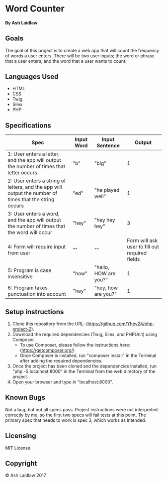 # Word Counter
#### By Ash Laidlaw

## Goals

The goal of this project is to create a web app that will count the frequency of words a user enters. There will be two user inputs; the word or phrase that a user enters, and the word that a user wants to count.

## Languages Used

* HTML
* CSS
* Twig
* Silex
* PHP

## Specifications

| Spec | Input Word | Input Sentence | Output |
| ----- | ----- | ----- | ----- |
| 1: User enters a letter, and the app will output the number of times that letter occurs | "b" | "big" | 1 |
| 2: User enters a string of letters, and the app will output the number of times that the string occurs | "ed" | "he played well" | 1 |
| 3: User enters a word, and the app will output the number of times that the word will occur | "hey" | "hey hey hey" | 3 |
| 4: Form will require input from user | "" | "" | Form will ask user to fill out required fields |
| 5: Program is case insensitive | "how" | "hello, HOW are you?" | 1 |
| 6: Program takes punctuation into account | "hey" | "hey, how are you?" | 1 |

## Setup instructions

1. Clone this repository from the URL: (https://github.com/Yhbv24/php-project-2).
2. Download the required dependencies (Twig, Silex, and PHPUnit) using Composer.
   * To use Composer, please follow the instructions here: (https://getcomposer.org/)
   * Once Composer is installed, run "composer install" in the Terminal after adding the required dependencies.
3. Once the project has been cloned and the dependencies installed, run "php -S localhost:8000" in the Terminal from the web directory of the project.
4. Open your browser and type in "localhost:8000".

## Known Bugs

Not a bug, but not all specs pass. Project instructions were not interpreted correctly by me, so the first two specs will fail tests at this point. The primary spec that needs to work is spec 3, which works as intended.

## Licensing

MIT License

## Copyright

© Ash Laidlaw 2017

